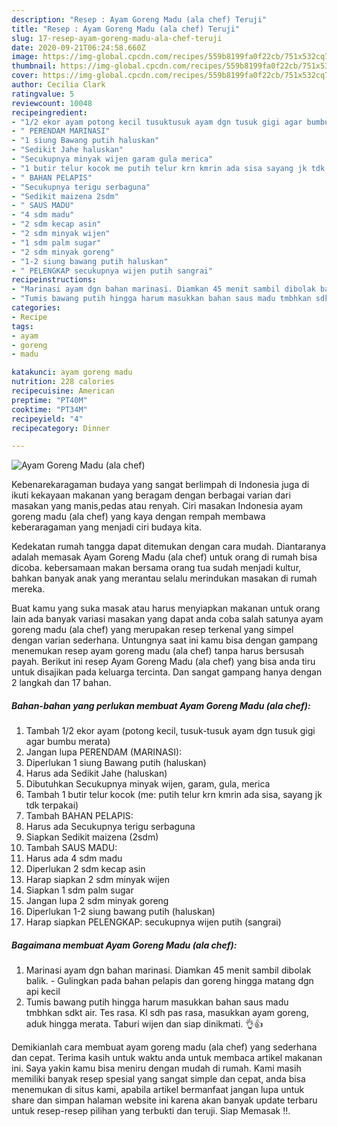 ```yaml
---
description: "Resep : Ayam Goreng Madu (ala chef) Teruji"
title: "Resep : Ayam Goreng Madu (ala chef) Teruji"
slug: 17-resep-ayam-goreng-madu-ala-chef-teruji
date: 2020-09-21T06:24:58.660Z
image: https://img-global.cpcdn.com/recipes/559b8199fa0f22cb/751x532cq70/ayam-goreng-madu-ala-chef-foto-resep-utama.jpg
thumbnail: https://img-global.cpcdn.com/recipes/559b8199fa0f22cb/751x532cq70/ayam-goreng-madu-ala-chef-foto-resep-utama.jpg
cover: https://img-global.cpcdn.com/recipes/559b8199fa0f22cb/751x532cq70/ayam-goreng-madu-ala-chef-foto-resep-utama.jpg
author: Cecilia Clark
ratingvalue: 5
reviewcount: 10048
recipeingredient:
- "1/2 ekor ayam potong kecil tusuktusuk ayam dgn tusuk gigi agar bumbu merata"
- " PERENDAM MARINASI"
- "1 siung Bawang putih haluskan"
- "Sedikit Jahe haluskan"
- "Secukupnya minyak wijen garam gula merica"
- "1 butir telur kocok me putih telur krn kmrin ada sisa sayang jk tdk terpakai"
- " BAHAN PELAPIS"
- "Secukupnya terigu serbaguna"
- "Sedikit maizena 2sdm"
- " SAUS MADU"
- "4 sdm madu"
- "2 sdm kecap asin"
- "2 sdm minyak wijen"
- "1 sdm palm sugar"
- "2 sdm minyak goreng"
- "1-2 siung bawang putih haluskan"
- " PELENGKAP secukupnya wijen putih sangrai"
recipeinstructions:
- "Marinasi ayam dgn bahan marinasi. Diamkan 45 menit sambil dibolak balik. Gulingkan pada bahan pelapis dan goreng hingga matang dgn api kecil"
- "Tumis bawang putih hingga harum masukkan bahan saus madu tmbhkan sdkt air. Tes rasa. Kl sdh pas rasa, masukkan ayam goreng, aduk hingga merata. Taburi wijen dan siap dinikmati. 👌👍"
categories:
- Recipe
tags:
- ayam
- goreng
- madu

katakunci: ayam goreng madu 
nutrition: 228 calories
recipecuisine: American
preptime: "PT40M"
cooktime: "PT34M"
recipeyield: "4"
recipecategory: Dinner

---
```



![Ayam Goreng Madu (ala chef)](https://img-global.cpcdn.com/recipes/559b8199fa0f22cb/751x532cq70/ayam-goreng-madu-ala-chef-foto-resep-utama.jpg)

Kebenarekaragaman budaya yang sangat berlimpah di Indonesia juga di ikuti kekayaan makanan yang beragam dengan berbagai varian dari masakan yang manis,pedas atau renyah. Ciri masakan Indonesia ayam goreng madu (ala chef) yang kaya dengan rempah membawa keberaragaman yang menjadi ciri budaya kita.


Kedekatan rumah tangga dapat ditemukan dengan cara mudah. Diantaranya adalah memasak Ayam Goreng Madu (ala chef) untuk orang di rumah bisa dicoba. kebersamaan makan bersama orang tua sudah menjadi kultur, bahkan banyak anak yang merantau selalu merindukan masakan di rumah mereka.



Buat kamu yang suka masak atau harus menyiapkan makanan untuk orang lain ada banyak variasi masakan yang dapat anda coba salah satunya ayam goreng madu (ala chef) yang merupakan resep terkenal yang simpel dengan varian sederhana. Untungnya saat ini kamu bisa dengan gampang menemukan resep ayam goreng madu (ala chef) tanpa harus bersusah payah.
Berikut ini resep Ayam Goreng Madu (ala chef) yang bisa anda tiru untuk disajikan pada keluarga tercinta. Dan sangat gampang hanya dengan 2 langkah dan 17 bahan.


<!--inarticleads1-->

##### Bahan-bahan yang perlukan membuat Ayam Goreng Madu (ala chef):

1. Tambah 1/2 ekor ayam (potong kecil, tusuk-tusuk ayam dgn tusuk gigi agar bumbu merata)
1. Jangan lupa  PERENDAM (MARINASI):
1. Diperlukan 1 siung Bawang putih (haluskan)
1. Harus ada Sedikit Jahe (haluskan)
1. Dibutuhkan Secukupnya minyak wijen, garam, gula, merica
1. Tambah 1 butir telur kocok (me: putih telur krn kmrin ada sisa, sayang jk tdk terpakai)
1. Tambah  BAHAN PELAPIS:
1. Harus ada Secukupnya terigu serbaguna
1. Siapkan Sedikit maizena (2sdm)
1. Tambah  SAUS MADU:
1. Harus ada 4 sdm madu
1. Diperlukan 2 sdm kecap asin
1. Harap siapkan 2 sdm minyak wijen
1. Siapkan 1 sdm palm sugar
1. Jangan lupa 2 sdm minyak goreng
1. Diperlukan 1-2 siung bawang putih (haluskan)
1. Harap siapkan  PELENGKAP: secukupnya wijen putih (sangrai)




<!--inarticleads2-->

##### Bagaimana membuat  Ayam Goreng Madu (ala chef):

1. Marinasi ayam dgn bahan marinasi. Diamkan 45 menit sambil dibolak balik. - Gulingkan pada bahan pelapis dan goreng hingga matang dgn api kecil
1. Tumis bawang putih hingga harum masukkan bahan saus madu tmbhkan sdkt air. Tes rasa. Kl sdh pas rasa, masukkan ayam goreng, aduk hingga merata. Taburi wijen dan siap dinikmati. 👌👍




Demikianlah cara membuat ayam goreng madu (ala chef) yang sederhana dan cepat. Terima kasih untuk waktu anda untuk membaca artikel makanan ini. Saya yakin kamu bisa meniru dengan mudah di rumah. Kami masih memiliki banyak resep spesial yang sangat simple dan cepat, anda bisa menemukan di situs kami, apabila artikel bermanfaat jangan lupa untuk share dan simpan halaman website ini karena akan banyak update terbaru untuk resep-resep pilihan yang terbukti dan teruji. Siap Memasak !!. 
